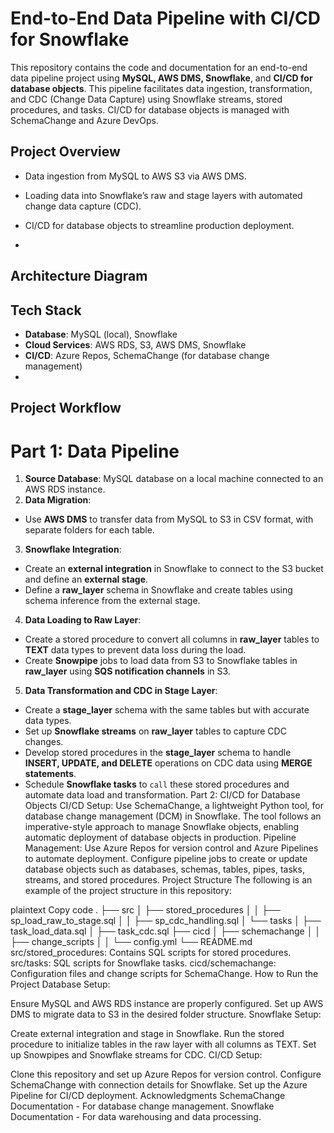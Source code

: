 # End-to-End Data Pipeline with CI/CD for Snowflake
This repository contains the code and documentation for an end-to-end data pipeline project using **MySQL, AWS DMS, Snowflake**, and **CI/CD for database objects**. This pipeline facilitates data ingestion, transformation, and CDC (Change Data Capture) using Snowflake streams, stored procedures, and tasks. CI/CD for database objects is managed with SchemaChange and Azure DevOps.

## Project Overview

- Data ingestion from MySQL to AWS S3 via AWS DMS.
- Loading data into Snowflake’s raw and stage layers with automated change data capture (CDC).
- CI/CD for database objects to streamline production deployment.

- 
## Architecture Diagram


## Tech Stack
- **Database**: MySQL (local), Snowflake
- **Cloud Services**: AWS RDS, S3, AWS DMS, Snowflake
- **CI/CD**: Azure Repos, SchemaChange (for database change management)
- 
## Project Workflow
# Part 1: Data Pipeline
1. **Source Database**: MySQL database on a local machine connected to an AWS RDS instance.
2. **Data Migration**:
- Use **AWS DMS** to transfer data from MySQL to S3 in CSV format, with separate folders for each table.
3. **Snowflake Integration**:
- Create an **external integration** in Snowflake to connect to the S3 bucket and define an **external stage**.
- Define a **raw_layer** schema in Snowflake and create tables using schema inference from the external stage.
4. **Data Loading to Raw Layer**:
- Create a stored procedure to convert all columns in **raw_layer** tables to **TEXT** data types to prevent data loss during the load.
- Create **Snowpipe** jobs to load data from S3 to Snowflake tables in **raw_layer** using **SQS notification channels** in S3.
5. **Data Transformation and CDC in Stage Layer**:
- Create a **stage_layer** schema with the same tables but with accurate data types.
- Set up **Snowflake streams** on **raw_layer** tables to capture CDC changes.
- Develop stored procedures in the **stage_layer** schema to handle **INSERT, UPDATE, and DELETE** operations on CDC data using **MERGE statements**.
- Schedule **Snowflake tasks** to ```call``` these stored procedures and automate data load and transformation.
Part 2: CI/CD for Database Objects
CI/CD Setup:
Use SchemaChange, a lightweight Python tool, for database change management (DCM) in Snowflake.
The tool follows an imperative-style approach to manage Snowflake objects, enabling automatic deployment of database objects in production.
Pipeline Management:
Use Azure Repos for version control and Azure Pipelines to automate deployment.
Configure pipeline jobs to create or update database objects such as databases, schemas, tables, pipes, tasks, streams, and stored procedures.
Project Structure
The following is an example of the project structure in this repository:

plaintext
Copy code
.
├── src
│   ├── stored_procedures
│   │   ├── sp_load_raw_to_stage.sql
│   │   ├── sp_cdc_handling.sql
│   └── tasks
│       ├── task_load_data.sql
│       ├── task_cdc.sql
├── cicd
│   ├── schemachange
│   │   ├── change_scripts
│   │   └── config.yml
└── README.md
src/stored_procedures: Contains SQL scripts for stored procedures.
src/tasks: SQL scripts for Snowflake tasks.
cicd/schemachange: Configuration files and change scripts for SchemaChange.
How to Run the Project
Database Setup:

Ensure MySQL and AWS RDS instance are properly configured.
Set up AWS DMS to migrate data to S3 in the desired folder structure.
Snowflake Setup:

Create external integration and stage in Snowflake.
Run the stored procedure to initialize tables in the raw layer with all columns as TEXT.
Set up Snowpipes and Snowflake streams for CDC.
CI/CD Setup:

Clone this repository and set up Azure Repos for version control.
Configure SchemaChange with connection details for Snowflake.
Set up the Azure Pipeline for CI/CD deployment.
Acknowledgments
SchemaChange Documentation - For database change management.
Snowflake Documentation - For data warehousing and data processing.
